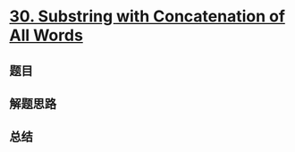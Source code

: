 # [30. Substring with Concatenation of All Words](https://leetcode.com/problems/substring-with-concatenation-of-all-words/)

## 题目


## 解题思路


## 总结


